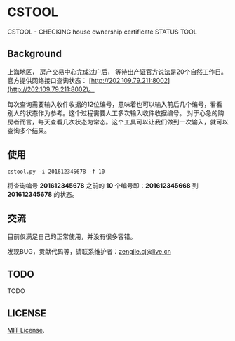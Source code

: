 # CSTOOL

CSTOOL - CHECKING house ownership certificate STATUS TOOL

## Background

上海地区， 房产交易中心完成过户后， 等待出产证官方说法是20个自然工作日。
官方提供网络接口查询状态： [http://202.109.79.211:8002](http://202.109.79.211:8002)。

每次查询需要输入收件收据的12位编号，意味着也可以输入前后几个编号，看看别人的状态作为参考。这个过程需要人工多次输入收件收据编号。
对于心急的购房者而言，每天查看几次状态为常态。这个工具可以让我们做到一次输入，就可以查询多个结果。

## 使用

    cstool.py -i 201612345678 -f 10

  将查询编号 **201612345678** 之前的 **10** 个编号即：**201612345668** 到 **201612345678** 的状态。

## 交流

目前仅满足自己的正常使用，并没有很多容错。

发现BUG，贡献代码等，请联系维护者：<zengjie.cj@live.cn>

## TODO

TODO

## LICENSE

[MIT License](https://github.com/jcook/utilities/blob/master/LICENSE).
